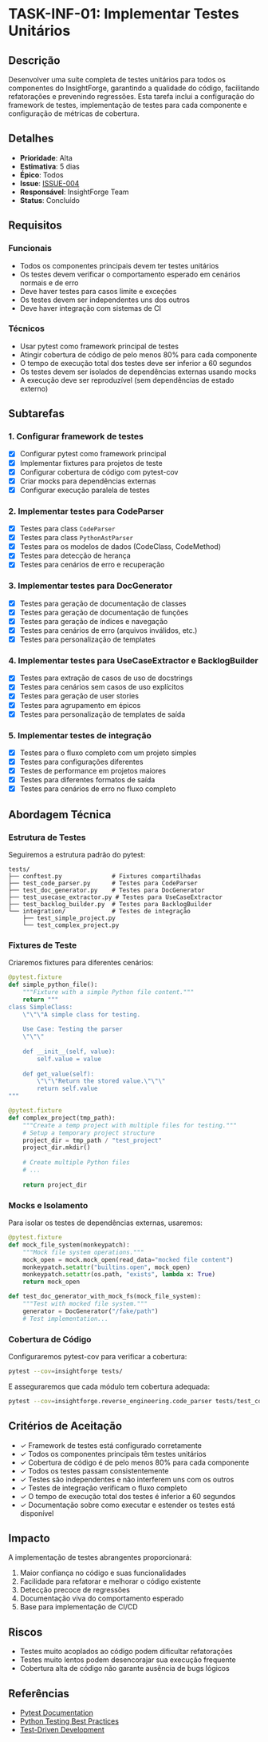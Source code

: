 # TASK-INF-01: Implementar Testes Unitários

## Descrição
Desenvolver uma suíte completa de testes unitários para todos os componentes do InsightForge, garantindo a qualidade do código, facilitando refatorações e prevenindo regressões. Esta tarefa inclui a configuração do framework de testes, implementação de testes para cada componente e configuração de métricas de cobertura.

## Detalhes
- **Prioridade**: Alta
- **Estimativa**: 5 dias
- **Épico**: Todos
- **Issue**: [ISSUE-004](../issues/ISSUE-004_unit_tests.md)
- **Responsável**: InsightForge Team
- **Status**: Concluído

## Requisitos

### Funcionais
- Todos os componentes principais devem ter testes unitários
- Os testes devem verificar o comportamento esperado em cenários normais e de erro
- Deve haver testes para casos limite e exceções
- Os testes devem ser independentes uns dos outros
- Deve haver integração com sistemas de CI

### Técnicos
- Usar pytest como framework principal de testes
- Atingir cobertura de código de pelo menos 80% para cada componente
- O tempo de execução total dos testes deve ser inferior a 60 segundos
- Os testes devem ser isolados de dependências externas usando mocks
- A execução deve ser reproduzível (sem dependências de estado externo)

## Subtarefas

### 1. Configurar framework de testes
- [x] Configurar pytest como framework principal
- [x] Implementar fixtures para projetos de teste
- [x] Configurar cobertura de código com pytest-cov
- [x] Criar mocks para dependências externas
- [x] Configurar execução paralela de testes

### 2. Implementar testes para CodeParser
- [x] Testes para class `CodeParser`
- [x] Testes para class `PythonAstParser`
- [x] Testes para os modelos de dados (CodeClass, CodeMethod)
- [x] Testes para detecção de herança
- [x] Testes para cenários de erro e recuperação

### 3. Implementar testes para DocGenerator
- [x] Testes para geração de documentação de classes
- [x] Testes para geração de documentação de funções
- [x] Testes para geração de índices e navegação
- [x] Testes para cenários de erro (arquivos inválidos, etc.)
- [x] Testes para personalização de templates

### 4. Implementar testes para UseCaseExtractor e BacklogBuilder
- [x] Testes para extração de casos de uso de docstrings
- [x] Testes para cenários sem casos de uso explícitos
- [x] Testes para geração de user stories
- [x] Testes para agrupamento em épicos
- [x] Testes para personalização de templates de saída

### 5. Implementar testes de integração
- [x] Testes para o fluxo completo com um projeto simples
- [x] Testes para configurações diferentes
- [x] Testes de performance em projetos maiores
- [x] Testes para diferentes formatos de saída
- [x] Testes para cenários de erro no fluxo completo

## Abordagem Técnica

### Estrutura de Testes
Seguiremos a estrutura padrão do pytest:

```
tests/
├── conftest.py              # Fixtures compartilhadas
├── test_code_parser.py      # Testes para CodeParser
├── test_doc_generator.py    # Testes para DocGenerator
├── test_usecase_extractor.py # Testes para UseCaseExtractor
├── test_backlog_builder.py  # Testes para BacklogBuilder
└── integration/             # Testes de integração
    ├── test_simple_project.py
    └── test_complex_project.py
```

### Fixtures de Teste
Criaremos fixtures para diferentes cenários:

```python
@pytest.fixture
def simple_python_file():
    """Fixture with a simple Python file content."""
    return """
class SimpleClass:
    \"\"\"A simple class for testing.
    
    Use Case: Testing the parser
    \"\"\"
    
    def __init__(self, value):
        self.value = value
        
    def get_value(self):
        \"\"\"Return the stored value.\"\"\"
        return self.value
"""

@pytest.fixture
def complex_project(tmp_path):
    """Create a temp project with multiple files for testing."""
    # Setup a temporary project structure
    project_dir = tmp_path / "test_project"
    project_dir.mkdir()
    
    # Create multiple Python files
    # ...
    
    return project_dir
```

### Mocks e Isolamento
Para isolar os testes de dependências externas, usaremos:

```python
@pytest.fixture
def mock_file_system(monkeypatch):
    """Mock file system operations."""
    mock_open = mock.mock_open(read_data="mocked file content")
    monkeypatch.setattr("builtins.open", mock_open)
    monkeypatch.setattr(os.path, "exists", lambda x: True)
    return mock_open

def test_doc_generator_with_mock_fs(mock_file_system):
    """Test with mocked file system."""
    generator = DocGenerator("/fake/path")
    # Test implementation...
```

### Cobertura de Código
Configuraremos pytest-cov para verificar a cobertura:

```bash
pytest --cov=insightforge tests/
```

E asseguraremos que cada módulo tem cobertura adequada:

```bash
pytest --cov=insightforge.reverse_engineering.code_parser tests/test_code_parser.py
```

## Critérios de Aceitação
- ✓ Framework de testes está configurado corretamente
- ✓ Todos os componentes principais têm testes unitários
- ✓ Cobertura de código é de pelo menos 80% para cada componente
- ✓ Todos os testes passam consistentemente
- ✓ Testes são independentes e não interferem uns com os outros
- ✓ Testes de integração verificam o fluxo completo
- ✓ O tempo de execução total dos testes é inferior a 60 segundos
- ✓ Documentação sobre como executar e estender os testes está disponível

## Impacto
A implementação de testes abrangentes proporcionará:
1. Maior confiança no código e suas funcionalidades
2. Facilidade para refatorar e melhorar o código existente
3. Detecção precoce de regressões
4. Documentação viva do comportamento esperado
5. Base para implementação de CI/CD

## Riscos
- Testes muito acoplados ao código podem dificultar refatorações
- Testes muito lentos podem desencorajar sua execução frequente
- Cobertura alta de código não garante ausência de bugs lógicos

## Referências
- [Pytest Documentation](https://docs.pytest.org/)
- [Python Testing Best Practices](https://docs.python-guide.org/writing/tests/)
- [Test-Driven Development](https://www.agilealliance.org/glossary/tdd/)